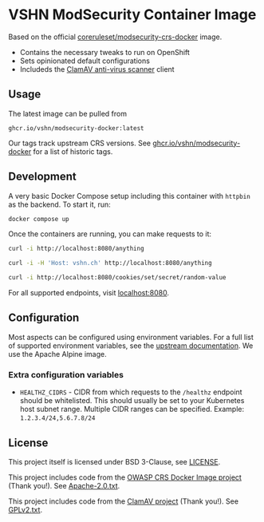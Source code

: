 # VSHN ModSecurity Container Image

Based on the official [coreruleset/modsecurity-crs-docker](https://github.com/coreruleset/modsecurity-crs-docker) image.

- Contains the necessary tweaks to run on OpenShift
- Sets opinionated default configurations
- Includeds the [ClamAV anti-virus scanner](https://www.clamav.net/) client

## Usage

The latest image can be pulled from

    ghcr.io/vshn/modsecurity-docker:latest

Our tags track upstream CRS versions.
See [ghcr.io/vshn/modsecurity-docker](https://github.com/vshn/modsecurity-docker/pkgs/container/modsecurity-docker) for a list of historic tags.

## Development

A very basic Docker Compose setup including this container with `httpbin` as the backend. To start it, run:

```sh
docker compose up
```

Once the containers are running, you can make requests to it:

```sh
curl -i http://localhost:8080/anything

curl -i -H 'Host: vshn.ch' http://localhost:8080/anything

curl -i http://localhost:8080/cookies/set/secret/random-value
```

For all supported endpoints, visit [localhost:8080](http://localhost:8080/).

## Configuration

Most aspects can be configured using environment variables.
For a full list of supported environment variables, see the [upstream documentation][upstream].
We use the Apache Alpine image.

### Extra configuration variables

- `HEALTHZ_CIDRS` - CIDR from which requests to the `/healthz` endpoint should be whitelisted.
  This should usually be set to your Kubernetes host subnet range.
  Multiple CIDR ranges can be specified.
  Example: `1.2.3.4/24,5.6.7.8/24`

## License

This project itself is licensed under BSD 3-Clause, see [LICENSE](./LICENSE).

This project includes code from the [OWASP CRS Docker Image project][upstream] (Thank you!). See [Apache-2.0.txt](Apache-2.0.txt).

This project includes code from the [ClamAV project][clamav] (Thank you!). See [GPLv2.txt](GPLv2.txt).

[upstream]: https://github.com/coreruleset/modsecurity-crs-docker
[clamav]: https://www.clamav.net/
